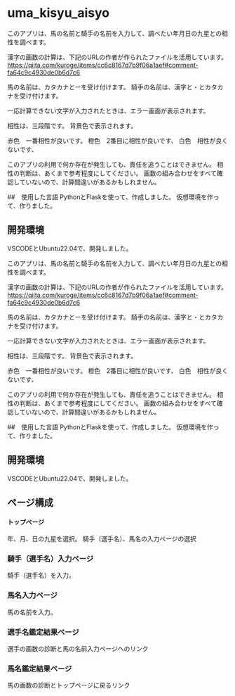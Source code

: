 # uma_kisyu_aisyo
このアプリは、馬の名前と騎手の名前を入力して、調べたい年月日の九星との相性を調べます。

漢字の画数の計算は、下記のURLの作者が作られたファイルを活用しています。
https://qiita.com/kuroge/items/cc6c8167d7b9f06a1aef#comment-fa64c9c4930de0b6d7c6

馬の名前は、カタカナとーを受け付けます。
騎手の名前は、漢字と・とカタカナを受け付けます。

一応計算できない文字が入力されたときは、エラー画面が表示されます。

相性は、三段階です。
背景色で表示されます。

赤色　一番相性が良いです。
橙色　2番目に相性が良いです、
白色　相性が良くないです、

このアプリの利用で何か存在が発生しても、責任を追うことはできません。
相性の判断は、あくまで参考程度にしてください。
画数の組み合わせをすべて確認していないので、計算間違いがあるかもしれません。

##　使用した言語
PythonとFlaskを使って、作成しました。
仮想環境を作って、作りました。

## 開発環境
VSCODEとUbuntu22.04で、開発しました。

このアプリは、馬の名前と騎手の名前を入力して、調べたい年月日の九星との相性を調べます。

漢字の画数の計算は、下記のURLの作者が作られたファイルを活用しています。
https://qiita.com/kuroge/items/cc6c8167d7b9f06a1aef#comment-fa64c9c4930de0b6d7c6

馬の名前は、カタカナとーを受け付けます。
騎手の名前は、漢字と・とカタカナを受け付けます。

一応計算できない文字が入力されたときは、エラー画面が表示されます。

相性は、三段階です。
背景色で表示されます。

赤色　一番相性が良いです。
橙色　2番目に相性が良いです、
白色　相性が良くないです、

このアプリの利用で何か存在が発生しても、責任を追うことはできません。
相性の判断は、あくまで参考程度にしてください。
画数の組み合わせをすべて確認していないので、計算間違いがあるかもしれません。

##　使用した言語
PythonとFlaskを使って、作成しました。
仮想環境を作って、作りました。

## 開発環境
VSCODEとUbuntu22.04で、開発しました。

## ページ構成
#### トップページ
年、月、日の九星を選択。
騎手（選手名）、馬名の入力ページの選択

### 騎手（選手名）入力ページ

騎手（選手名）を入力。

### 馬名入力ページ
馬の名前を入力。

### 選手名鑑定結果ページ
選手の画数の診断と馬の名前入力ページへのリンク

### 馬名鑑定結果ページ
馬の画数の診断とトップページに戻るリンク
